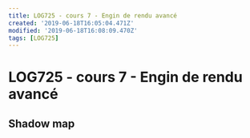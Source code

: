 ```yaml
---
title: LOG725 - cours 7 - Engin de rendu avancé
created: '2019-06-18T16:05:04.471Z'
modified: '2019-06-18T16:08:09.470Z'
tags: [LOG725]
---
```


# LOG725 - cours 7 - Engin de rendu avancé

## Shadow map
